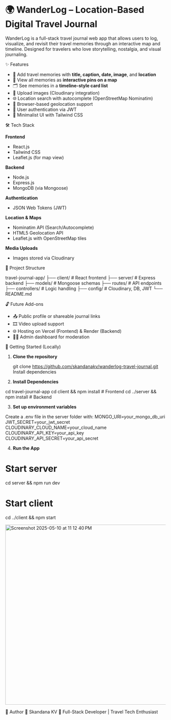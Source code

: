 # 🌍 WanderLog – Location-Based Digital Travel Journal

WanderLog is a full-stack travel journal web app that allows users to log, visualize, and revisit their travel memories through an interactive map and timeline. Designed for travelers who love storytelling, nostalgia, and visual journaling.

 ✨ Features

- 📝 Add travel memories with **title, caption, date, image**, and **location**
- 📍 View all memories as **interactive pins on a map**
- 🗂️ See memories in a **timeline-style card list**
- 📸 Upload images (Cloudinary integration)
- 🌐 Location search with autocomplete (OpenStreetMap Nominatim)
- 📌 Browser-based geolocation support
- 🔐 User authentication via JWT
- 🧠 Minimalist UI with Tailwind CSS

🛠️ Tech Stack

**Frontend**  
- React.js  
- Tailwind CSS  
- Leaflet.js (for map view)  

**Backend**  
- Node.js  
- Express.js  
- MongoDB (via Mongoose)

**Authentication**  
- JSON Web Tokens (JWT)

**Location & Maps**  
- Nominatim API (Search/Autocomplete)  
- HTML5 Geolocation API  
- Leaflet.js with OpenStreetMap tiles

**Media Uploads**  
- Images stored via Cloudinary

 🔄 Project Structure
 
 travel-journal-app/
├── client/ # React frontend
├── server/ # Express backend
├── models/ # Mongoose schemas
├── routes/ # API endpoints
├── controllers/ # Logic handling
├── config/ # Cloudinary, DB, JWT
└── README.md

🔓 Future Add-ons

- 📤 Public profile or shareable journal links
- 🎞️ Video upload support
- 🌐 Hosting on Vercel (Frontend) & Render (Backend)
- 🧑‍💼 Admin dashboard for moderation


🚀 Getting Started (Locally)

1. **Clone the repository**
 
   git clone https://github.com/skandanakv/wanderlog-travel-journal.git
   Install dependencies
   
2. **Install Dependencies**
   
cd travel-journal-app
cd client && npm install    # Frontend
cd ../server && npm install # Backend

3. **Set up environment variables**

Create a .env file in the server folder with:
MONGO_URI=your_mongo_db_uri
JWT_SECRET=your_jwt_secret
CLOUDINARY_CLOUD_NAME=your_cloud_name
CLOUDINARY_API_KEY=your_api_key
CLOUDINARY_API_SECRET=your_api_secret

4. **Run the App**
# Start server
cd server && npm run dev

# Start client
cd ../client && npm start

<img width="566" alt="Screenshot 2025-05-10 at 11 12 40 PM" src="https://github.com/user-attachments/assets/960930ee-55c9-43e3-8815-82e5238525cc" />


📌 Author
👤 Skandana KV
🚀 Full-Stack Developer | Travel Tech Enthusiast




